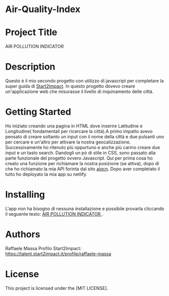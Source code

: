 # Air-Quality-Index
# Project Title
AIR POLLUTION INDICATOR
# Description
Questo è il mio secondo progetto con utilizzo di javascript per completare la super guida di <a href="https://www.start2impact.it/">Start2Impact</a>. In questo progetto dovevo creare un'applicazione web che misurasse il livello di inquinamento delle città.

# Getting Started
Ho iniziato creando una pagina in HTML dove inserire Latitudine e Longitudine( fondamentali per ricercare la città).A primo impatto avevo pensato di creare soltanto un input con il nome della città e due pulsanti uno per cercare e un'altro per attivare la nostra geocalizzazione. Successivamente ho ritenuto più oppurtuno e anche più carino creare due input e un tasto search. Dandogli un pò di stile in CSS, sono passato alla parte funzionale del progetto ovvero Javascript. Qui per prima cosa ho creato una funzione per richiamare la nostra posizione (se attiva), dopo di che ho richiamato la mia API forinta dal sito <a href="https://aqicn.org/">aiqcn</a>. Dopo aver completato il tutto ho deployato la mia app su netlify.

# Installing
L'app non ha bisogno di nessuna installazione e possibile provarla cliccando il seguente testo:
<a href="https://airpollutionindicator.netlify.app/">AIR POLLUTION INDICATOR </a>.

# Authors
Raffaele Massa
Profilo Start2Impact: https://talent.start2impact.it/profile/raffaele-massa

# License
This project is licensed under the [MIT LICENSE].
